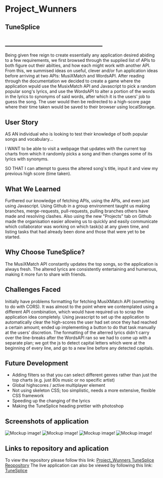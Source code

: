 # Project_Wunners

## TuneSplice

## \_\_\_\_\_\_\_\_\_\_\_\_\_\_\_\_\_\_\_\_\_\_\_\_\_\_\_\_\_\_\_\_

<!-- Motivaion -->

Being given free reign to create essentially any application desired abiding to a few requirements, we first browsed through the supplied list of APIs to both figure out their abilties, and how each might work with another API. From this, we summised ideas on useful, clever and/or fun application ideas before arriving at two APIs: MusiXMatch and WordsAPI.
After reading through the documentation we decided to create a game where the application wpuld use the MusixMatch API and Javascript to pick a random popular song's lyrics, and use the WordsAPI to alter a portion of the words in the lyrics to synonyms of said words, after which it is the users' job to guess the song. The user would then be redirected to a high-score page where their time taken would be saved to their browser using localStorage.

<!-- Reason for development -->

## User Story

AS AN individual who is looking to test their knowledge of both popular songs and vocabulary...

I WANT to be able to visit a webpage that updates with the current top charts from which it randomly picks a song and then changes some of its lyrics with synonyms.

SO THAT I can attempt to guess the altered song's title, input it and view my previous high score (time taken).

<!-- What did you learn? -->

## What We Learned

Furthered our knowledge of fetching APIs, using the APIs, and even just using Javascript.
Using Github in a group environment taught us making branches, merge-requests, pull-requests, pulling branches others have made and resolving clashes. Also using the new "Projects" tab on Github made the organisation easier allowing us to quickly and easily communicate which collaborator was working on which task(s) at any given time, and listing tasks that had already been done and those that were yet to be started.

## Why Choose TuneSplice?

The MusiXMatch API constantly updates the top songs, so the application is always fresh.
The altered lyrics are consistently entertaining and humerous, making it more fun to share with friends.

<!-- Challenges you faced -->

## Challenges Faced

Initially have problems formatting for fetching MusiXMatch API (something to do with CORS). It was almost to the point where we contemplated using a different API combination, which would have required us to scrap the application idea completely.
Using javascript to set up the application to automatically clear the high-scores the user had set once they had reached a certain amount; ended up implementing a button to do that task manually at the users' discretion.
The formatting of the alterred lyrics didn't carry over the line-breaks after the WordsAPI ran so we had to come up with a separate plan; we got the js to detect capital letters which were at the beginning of every line, and go to a new line before any detected capitals.

<!-- features you plan to implement in the future -->

## Future Development

- Adding filters so that you can select different genres rather than just the top charts (e.g. just 80s music or no specific artist)
- Global highscores / active multiplayer element
- Not using skeleton CSS; too simplistic, needs a more extensive, flexible CSS framework
- Speeding up the changing of the lyrics
- Making the TuneSplice heading prettier with photoshop

## Screenshots of application

![Mockup image!](assets/images/start-page.png)
![Mockup image!](assets/images/loading-page.png)
![Mockup image!](assets/images/lyric-page.png)
![Mockup image!](assets/images/end-page.png)

## Links to repository and aplication

To view the repository please follow this link:
[Project_Wunners TuneSplice Reopository](https://github.com/TomJia98/Project_Wunners "Spicy Gospel - TuneSplice Repository")
The live application can also be viewed by following this link:
[TuneSplice](https://tomjia98.github.io/Project_Wunners/ "Spicy Gospel - TuneSplice Application")
